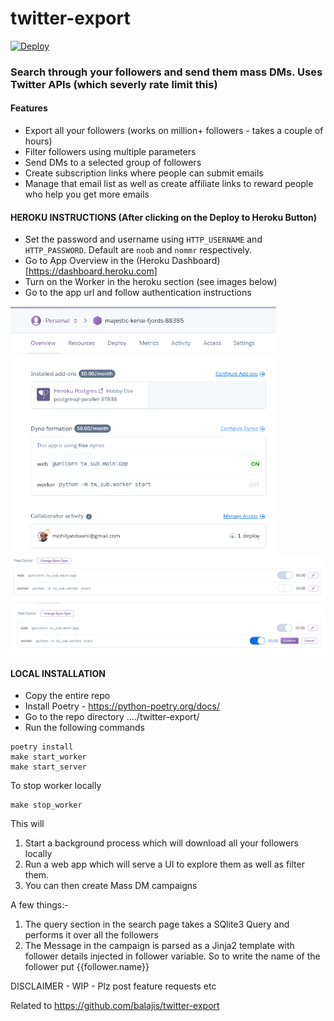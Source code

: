 # twitter-export
[![Deploy](https://www.herokucdn.com/deploy/button.svg)](https://heroku.com/deploy)

### Search through your followers and send them mass DMs. Uses Twitter APIs (which severly rate limit this)

#### Features
- Export all your followers (works on million+ followers - takes a couple of hours)
- Filter followers using multiple parameters
- Send DMs to a selected group of followers
- Create subscription links where people can submit emails
- Manage that email list as well as create affiliate links to reward people who help you get more emails

#### HEROKU INSTRUCTIONS (After clicking on the Deploy to Heroku Button)
- Set the password and username using `HTTP_USERNAME` and `HTTP_PASSWORD`. Default are `noob` and `nommr` respectively.
- Go to App Overview in the (Heroku Dashboard)[https://dashboard.heroku.com]
- Turn on the Worker in the heroku section (see images below)
- Go to the app url and follow authentication instructions

<img align="left" height="400" src="https://raw.githubusercontent.com/MohitKumar1991/twitter-export/master/docs/heroku_app_overview.png"></img>
<br/>
![Heroku Dyno Configure](https://github.com/MohitKumar1991/twitter-export/blob/master/docs/worker_dyno_off.png?raw=true)
![Heroku Worker On](https://github.com/MohitKumar1991/twitter-export/blob/master/docs/worker_start.png?raw=true)


#### LOCAL INSTALLATION
- Copy the entire repo
- Install Poetry - https://python-poetry.org/docs/
- Go to the repo directory ..../twitter-export/
- Run the following commands

```shell
poetry install
make start_worker
make start_server
```

To stop worker locally
```
make stop_worker
```

This will 
1. Start a background process which will download all your followers locally
2. Run a web app which will serve a UI to explore them as well as filter them.
3. You can then create Mass DM campaigns

A few things:-
1. The query section in the search page takes a SQlite3 Query and performs it over all the followers
2. The Message in the campaign is parsed as a Jinja2 template with follower details injected in follower variable. So to write the name of the follower put {{follower.name}}

DISCLAIMER - WIP - Plz post feature requests etc

Related to https://github.com/balajis/twitter-export

